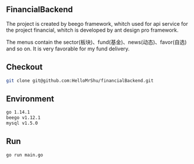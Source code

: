 ## FinancialBackend

The project is created by beego framework, whitch used for api service for the project financial, whitch is developed by ant design pro framework.

The menus contain the sector(板块)、fund(基金)、news(动态)、favor(自选) and so on. It is very favorable for my fund delivery.


## Checkout
```bash
git clone git@github.com:HelloMrShu/financialBackend.git
```

## Environment
```bash
go 1.14.1
beego v1.12.1
mysql v1.5.0
```

## Run
```bash
go run main.go
```
